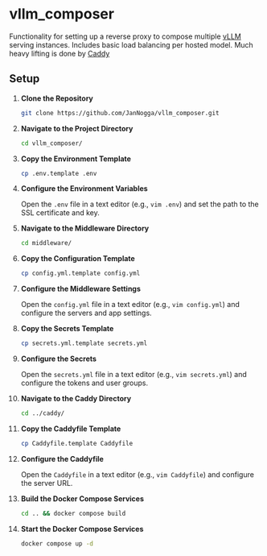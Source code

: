 # vllm_composer

Functionality for setting up a reverse proxy to compose multiple [vLLM](https://github.com/vllm-project/vllm) serving instances. Includes basic load balancing per hosted model. Much heavy lifting is done by [Caddy](https://github.com/caddyserver/caddy)

## Setup

1. **Clone the Repository**
   ```bash
   git clone https://github.com/JanNogga/vllm_composer.git
   ```

2. **Navigate to the Project Directory**
   ```bash
   cd vllm_composer/
   ```

3. **Copy the Environment Template**
   ```bash
   cp .env.template .env
   ```

4. **Configure the Environment Variables**

   Open the `.env` file in a text editor (e.g., `vim .env`) and set the path to the SSL certificate and key.

5. **Navigate to the Middleware Directory**
   ```bash
   cd middleware/
   ```

6. **Copy the Configuration Template**
   ```bash
   cp config.yml.template config.yml
   ```

7. **Configure the Middleware Settings**

   Open the `config.yml` file in a text editor (e.g., `vim config.yml`) and configure the servers and app settings.

8. **Copy the Secrets Template**
   ```bash
   cp secrets.yml.template secrets.yml
   ```

9. **Configure the Secrets**

   Open the `secrets.yml` file in a text editor (e.g., `vim secrets.yml`) and configure the tokens and user groups.

10. **Navigate to the Caddy Directory**
    ```bash
    cd ../caddy/
    ```

11. **Copy the Caddyfile Template**
    ```bash
    cp Caddyfile.template Caddyfile
    ```

12. **Configure the Caddyfile**

    Open the `Caddyfile` in a text editor (e.g., `vim Caddyfile`) and configure the server URL.

13. **Build the Docker Compose Services**
    ```bash
    cd .. && docker compose build
    ```

14. **Start the Docker Compose Services**
    ```bash
    docker compose up -d
    ```